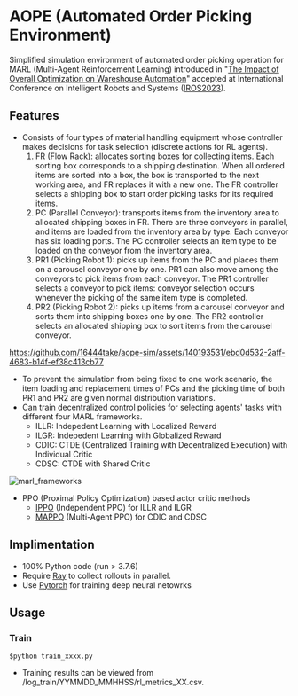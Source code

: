 # AOPE (Automated Order Picking Environment)
Simplified simulation environment of automated order picking operation for MARL (Multi-Agent Reinforcement Learning) introduced in "[The Impact of Overall Optimization on Wareshouse Automation](https://ras.papercept.net/conferences/conferences/IROS23/program/IROS23_ContentListWeb_1.html#moat16_10)" accepted at International Conference on Intelligent Robots and Systems ([IROS2023](https://ieee-iros.org/)).

## Features
- Consists of four types of material handling equipment whose controller makes decisions for task selection (discrete actions for RL agents).
  1. FR (Flow Rack): allocates sorting boxes for collecting items. Each sorting box corresponds to a shipping destination. When all ordered items are sorted into a box, the box is transported to the next working area, and FR replaces it with a new one. The FR controller selects a shipping box to start order picking tasks for its required items.
  2. PC (Parallel Conveyor): transports items from the inventory area to allocated shipping boxes in FR. There are three conveyors in parallel, and items are loaded from the inventory area by type. Each conveyor has six loading ports. The PC controller selects an item type to be loaded on the conveyor from the inventory area.
  3. PR1 (Picking Robot 1): picks up items from the PC and places them on a carousel conveyor one by one. PR1 can also move among the conveyors to pick items from each conveyor. The PR1 controller selects a conveyor to pick items: conveyor selection occurs whenever the picking of the same item type is completed.
  4. PR2 (Picking Robot 2): picks up items from a carousel conveyor and sorts them into shipping boxes one by one. The PR2 controller selects an allocated shipping box to sort items from the carousel conveyor.

https://github.com/16444take/aope-sim/assets/140193531/ebd0d532-2aff-4683-b14f-ef38c413cb77

- To prevent the simulation from being fixed to one work scenario, the item loading and replacement times of PCs and the picking time of both PR1 and PR2 are given normal distribution variations.
- Can train decentralized control policies for selecting agents' tasks with different four MARL frameworks.
  - ILLR: Indepedent Learning with Localized Reward
  - ILGR: Indepedent Learning with Globalized Reward
  - CDIC: CTDE (Centralized Training with Decentralized Execution) with Individual Critic
  - CDSC: CTDE with Shared Critic

![marl_frameworks](https://github.com/16444take/aope-sim/assets/140193531/1d4da0fa-c3ff-43a3-af35-9570c2d5e3e6)

- PPO (Proximal Policy Optimization) based actor critic methods
  - [IPPO](https://arxiv.org/abs/2011.09533) (Independent PPO) for ILLR and ILGR
  - [MAPPO](https://arxiv.org/abs/2103.01955) (Multi-Agent PPO) for CDIC and CDSC
    
## Implimentation
- 100% Python code (run > 3.7.6)
- Require [Ray](https://docs.ray.io/en/latest/ray-overview/installation.html) to collect rollouts in parallel.
- Use [Pytorch](https://pytorch.org/https://pytorch.org/) for training deep neural netowrks


## Usage
### Train
```
$python train_xxxx.py 
```
- Training results can be viewed from /log_train/YYMMDD_MMHHSS/rl_metrics_XX.csv. 
